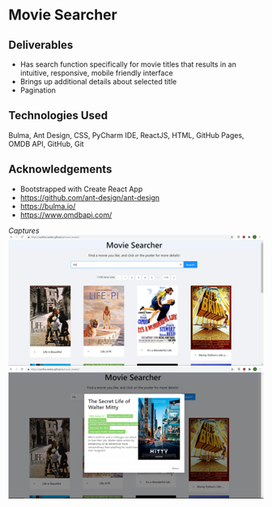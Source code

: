 # Movie Searcher

## Deliverables
- Has search function specifically for movie titles that results in an intuitive, responsive, mobile friendly interface
- Brings up additional details about selected title
- Pagination

## Technologies Used
Bulma, Ant Design, CSS, PyCharm IDE, ReactJS, HTML, GitHub Pages, OMDB API, GitHub, Git

## Acknowledgements
- Bootstrapped with Create React App
- https://github.com/ant-design/ant-design
- https://bulma.io/
- https://www.omdbapi.com/

*Captures* 
![Demo](/public/demo.PNG)
![Detail Box](/public/demo2.PNG)

